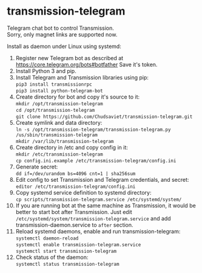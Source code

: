 # transmission-telegram
Telegram chat bot to control Transmission.  
Sorry, only magnet links are supported now.

Install as daemon under Linux using systemd:

1. Register new Telegram bot as described at https://core.telegram.org/bots#botfather
   Save it's token.
2. Install Python 3 and pip.
3. Install Telegram and Transmission libraries using pip:  
    `pip3 install transmissionrpc`  
    `pip3 install python-telegram-bot`
4. Create directory for bot and copy it's source to it:  
    `mkdir /opt/transmission-telegram`  
    `cd /opt/transmission-telegram`  
    `git clone https://github.com/Chudsaviet/transmission-telegram.git`
5. Create symlink and data directory:  
    `ln -s /opt/transmission-telegram/transmission-telegram.py /us/sbin/transmission-telegram`  
    `mkdir /var/lib/transmission-telegram`
6. Create directory in /etc and copy config in it:  
    `mkdir /etc/transmission-telegram`  
    `cp config.ini.example /etc/transmission-telegram/config.ini`  
7. Generate secret:  
    `dd if=/dev/urandom bs=4096 cnt=1 | sha256sum`
8. Edit config to set Transmission and Telegram credentials, and secret:  
    `editor /etc/transmission-telegram/config.ini`
9. Copy systemd service definition to systemd directory:  
    `cp scripts/transmission-telegram.service /etc/systemd/system/`
10. If you are running bot at the same machine as Transmission, it would be better to start bot after Transmission.
    Just edit `/etc/systemd/system/transmission-telegram.service` and add transmission-daemon.service to `after` section.
11. Reload systemd daemons, enable and run transmission-telegram:  
    `systemctl daemon-reload`  
    `systemctl enable transmission-telegram.service`  
    `systemctl start transmission-telegram`  
12. Check status of the daemon:  
    `systemctl status transmission-telegram`
